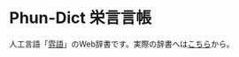 # Phun-Dict 栄言言帳
人工言語「[雰語](https://phunworld.miraheze.org/wiki/%E9%9B%B0%E8%AA%9E)」のWeb辞書です。実際の辞書へは[こちら](https://dict.kaeru2193.net)から。